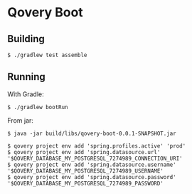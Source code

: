 # Qovery Boot

## Building
```
$ ./gradlew test assemble
```

## Running
With Gradle:
```
$ ./gradlew bootRun
```

From jar:
```
$ java -jar build/libs/qovery-boot-0.0.1-SNAPSHOT.jar
```


```
$ qovery project env add 'spring.profiles.active' 'prod'
$ qovery project env add 'spring.datasource.url' '$QOVERY_DATABASE_MY_POSTGRESQL_7274989_CONNECTION_URI'
$ qovery project env add 'spring.datasource.username' '$QOVERY_DATABASE_MY_POSTGRESQL_7274989_USERNAME'
$ qovery project env add 'spring.datasource.password' '$QOVERY_DATABASE_MY_POSTGRESQL_7274989_PASSWORD'
```
